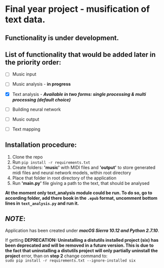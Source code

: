 # Final year project - musification of text data.

## **Functionality is under development.**

## List of functionality that would be added later in the priority order:
 
 - [ ] Music input
 
 - [ ] Music analysis - **in progress**
 
 - [x] Text analysis - **_Available in two forms: single processing & multi processing (default choice)_**
 
 - [ ] Building neural network
 
 - [ ] Music output
 
 - [ ] Text mapping

  ## Installation procedure:
  1. Clone the repo
  2. Run `pip install -r requirements.txt`
  3. Create folders: __'music'__ with MIDI files and __'output'__ to store generated midi files and neural network models, within root directory
  4. Place that folder in root directory of the application
  5. Run __'main.py'__ file giving a path to the text, that should be analysed
  
  **At the moment only text_analysis module could be run. To do so, go to according folder, add there book in the `.epub` format, uncomment bottom lines in `text_analysis.py` and run it.**

  ## **_NOTE_**:
  Application has been created under _**macOS Sierra 10.12 and Python 2.7.10**_.

 If getting **DEPRECATION: Uninstalling a distutils installed project (six) has
 been deprecated and will be removed in a future version. This is due to the fact
 that uninstalling a distutils project will only partially uninstall the project**
 error, than on **step 2** change command to:  
 `sudo pip install -r requirements.txt --ignore-installed six`
